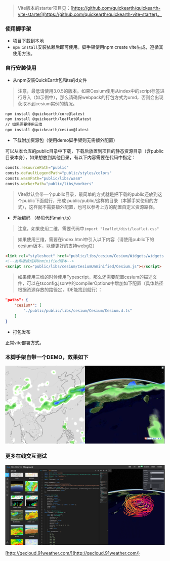 
> Vite版本的starter项目见：[https://github.com/quickearth/quickearth-vite-starter](https://github.com/quickearth/quickearth-vite-starter)。

### 使用脚手架

- 项目下载到本地
- ```npm install```安装依赖后即可使用。脚手架使用npm create vite生成，遵循其使用方法。


### 自行安装使用

- 从npm安装QuickEarth包和ts的d文件

> 注意，最低请使用3.0.5的版本。如果Cesium使用从index中的script标签进行导入（如示例中），那么请确保webpack的打包方式为umd，否则会出现获取不到cesium实例的情况。

```bash
npm install @quickearth/core@latest
npm install @quickearth/leaflet@latest
// 如果需要使用三维
npm install @quickearth/cesium@latest
```

- 下载附加资源包（使用demo脚手架则无需额外配置）

可以从本仓库的public目录中下载，下载后放置到项目的静态资源目录（含public目录本身），如果想放到其他目录，有以下内容需要在代码中指定：

```js
consts.resourcePath="public"
consts.defaultLegendPath="public/styles/colors"
consts.wasmPath="public/libs/wasm"
consts.workerPath="public/libs/workers"
```

> Vite默认会带一个public目录，最简单的方式就是把下载的public还放到这个public下面就行，形成 public/public/这样的目录（本脚手架使用的方式），这样就不需要额外配置，也可以参考上方的配置自定义资源路径。

- 开始编码 （参见代码main.ts）
  
> 注意，如果使用二维，需要代码中```import "leaflet/dist/leaflet.css"```

> 如果使用三维，需要在index.html中引入以下内容（请使用public下的cesium版本，以便更好的支持webgl2）

```html
<link rel="stylesheet" href="public/libs/cesium/Cesium/Widgets/widgets.css" />
<!--发布版换成非Unminified版本-->
<script src="public/libs/cesium/CesiumUnminified/Cesium.js"></script>
```

> 如果使用三维的时候使用Typescript，那么还需要配置cesium的描述文件，可以在tsconfig.json中的compilerOptions中增加如下配置（具体路径根据资源存放的路径定，IDE能找到就行）：

```json
"paths": {
    "cesium*": [
        "./public/public/libs/cesium/Cesium/Cesium.d.ts"
    ]
}
```

- 打包发布
  
正常vite部署方式。

### 本脚手架自带一个DEMO，效果如下

![本demo打开的效果](preview.png)

### 更多在线交互测试

![本demo打开的效果](playground.png)

[http://qecloud.91weather.com/](http://qecloud.91weather.com/)